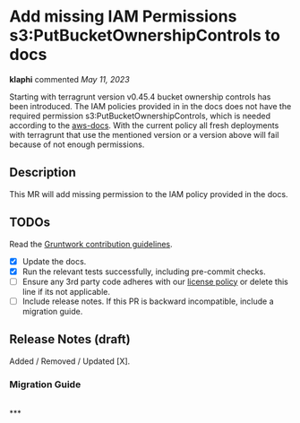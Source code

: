 # Add missing IAM Permissions s3:PutBucketOwnershipControls to docs

**klaphi** commented *May 11, 2023*

Starting with terragrunt version v0.45.4 bucket ownership controls has been introduced. The IAM policies provided in in the docs does not have the required permission s3:PutBucketOwnershipControls, which is needed according to the [aws-docs](https://docs.aws.amazon.com/AmazonS3/latest/userguide/object-ownership-new-bucket.html). With the current policy all fresh deployments with terragrunt that use the mentioned version or a version above will fail because of not enough permissions.

<!-- Prepend '[WIP]' to the title if this PR is still a work-in-progress. Remove it when it is ready for review! -->

## Description

This MR will add missing permission to the IAM policy provided in the docs. 

<!-- Description of the changes introduced by this PR. -->

## TODOs

Read the [Gruntwork contribution guidelines](https://gruntwork.notion.site/Gruntwork-Coding-Methodology-02fdcd6e4b004e818553684760bf691e).

- [x] Update the docs.
- [x] Run the relevant tests successfully, including pre-commit checks.
- [ ] Ensure any 3rd party code adheres with our [license policy](https://www.notion.so/gruntwork/Gruntwork-licenses-and-open-source-usage-policy-f7dece1f780341c7b69c1763f22b1378) or delete this line if its not applicable.
- [ ] Include release notes. If this PR is backward incompatible, include a migration guide.

## Release Notes (draft)

<!-- One-line description of the PR that can be included in the final release notes. -->
Added / Removed / Updated [X].

### Migration Guide

<!-- Important: If you made any backward incompatible changes, then you must write a migration guide! -->


<br />
***


